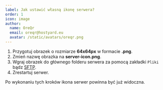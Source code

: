 ```yaml
---
label: Jak ustawić własną ikonę serwera?
order: 1
icon: image
author:
  name: OreQr
  email: oreqr@hostyard.eu
  avatar: /static/avatars/oreqr.png
---
```


1. Przygotuj obrazek o rozmiarze **64x64px** w formacie **.png**.
2. Zmień nazwę obrazka na **server-icon.png**.
3. Wgraj obrazek do głównego folderu serwera za pomocą zakładki `Pliki` bądz [SFTP](/sftp.md).
4. Zrestartuj serwer.

Po wykonaniu tych kroków ikona serwer powinna być już widoczna.
